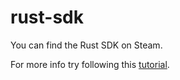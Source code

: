 rust-sdk
========

You can find the Rust SDK on Steam.

For more info try following this [tutorial](https://github.com/Facepunch/rust-sdk/wiki/Workshop-Skins).
